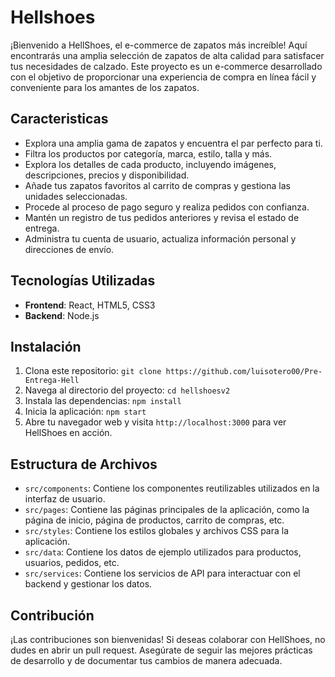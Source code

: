 
# Hellshoes

¡Bienvenido a HellShoes, el e-commerce de zapatos más increíble! Aquí encontrarás una amplia selección de zapatos de alta calidad para satisfacer tus necesidades de calzado. Este proyecto es un e-commerce desarrollado con el objetivo de proporcionar una experiencia de compra en línea fácil y conveniente para los amantes de los zapatos.


## Caracteristicas 

- Explora una amplia gama de zapatos y encuentra el par perfecto para ti.
- Filtra los productos por categoría, marca, estilo, talla y más.
- Explora los detalles de cada producto, incluyendo imágenes, descripciones, precios y disponibilidad.
- Añade tus zapatos favoritos al carrito de compras y gestiona las unidades seleccionadas.
- Procede al proceso de pago seguro y realiza pedidos con confianza.
- Mantén un registro de tus pedidos anteriores y revisa el estado de entrega.
- Administra tu cuenta de usuario, actualiza información personal y direcciones de envío.

## Tecnologías Utilizadas

- **Frontend**: React, HTML5, CSS3
- **Backend**: Node.js

## Instalación

1. Clona este repositorio: `git clone https://github.com/luisotero00/Pre-Entrega-Hell`
2. Navega al directorio del proyecto: `cd hellshoesv2`
3. Instala las dependencias: `npm install`
4. Inicia la aplicación: `npm start`
5. Abre tu navegador web y visita `http://localhost:3000` para ver HellShoes en acción.

## Estructura de Archivos

- `src/components`: Contiene los componentes reutilizables utilizados en la interfaz de usuario.
- `src/pages`: Contiene las páginas principales de la aplicación, como la página de inicio, página de productos, carrito de compras, etc.
- `src/styles`: Contiene los estilos globales y archivos CSS para la aplicación.
- `src/data`: Contiene los datos de ejemplo utilizados para productos, usuarios, pedidos, etc.
- `src/services`: Contiene los servicios de API para interactuar con el backend y gestionar los datos.

## Contribución

¡Las contribuciones son bienvenidas! Si deseas colaborar con HellShoes, no dudes en abrir un pull request. Asegúrate de seguir las mejores prácticas de desarrollo y de documentar tus cambios de manera adecuada.




